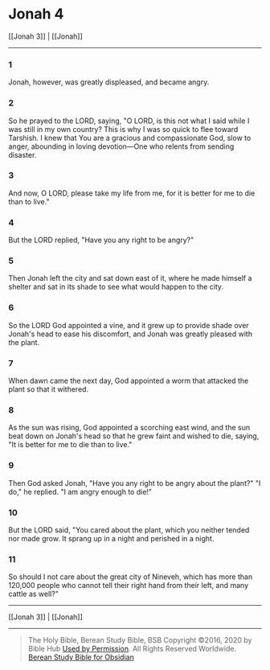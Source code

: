 # Jonah 4

[[Jonah 3]] | [[Jonah]]

---

### 1
Jonah, however, was greatly displeased, and became angry.

### 2
So he prayed to the LORD, saying, "O LORD, is this not what I said while I was still in my own country? This is why I was so quick to flee toward Tarshish. I knew that You are a gracious and compassionate God, slow to anger, abounding in loving devotion—One who relents from sending disaster.

### 3
And now, O LORD, please take my life from me, for it is better for me to die than to live."

### 4
But the LORD replied, "Have you any right to be angry?"

### 5
Then Jonah left the city and sat down east of it, where he made himself a shelter and sat in its shade to see what would happen to the city.

### 6
So the LORD God appointed a vine, and it grew up to provide shade over Jonah's head to ease his discomfort, and Jonah was greatly pleased with the plant.

### 7
When dawn came the next day, God appointed a worm that attacked the plant so that it withered.

### 8
As the sun was rising, God appointed a scorching east wind, and the sun beat down on Jonah's head so that he grew faint and wished to die, saying, "It is better for me to die than to live."

### 9
Then God asked Jonah, "Have you any right to be angry about the plant?" "I do," he replied. "I am angry enough to die!"

### 10
But the LORD said, "You cared about the plant, which you neither tended nor made grow. It sprang up in a night and perished in a night.

### 11
So should I not care about the great city of Nineveh, which has more than 120,000 people who cannot tell their right hand from their left, and many cattle as well?"

---

[[Jonah 3]] | [[Jonah]]

---

> The Holy Bible, Berean Study Bible, BSB
> Copyright &copy;2016, 2020 by Bible Hub
> [Used by Permission](https://berean.bible/terms.htm). All Rights Reserved Worldwide.
> [Berean Study Bible for Obsidian](https://github.com/gapmiss/berean-study-bible-for-obsidian)</small>

